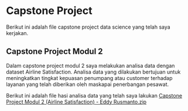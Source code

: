 # Capstone Project

Berikut ini adalah file capstone project data science yang telah saya kerjakan. 

## Capstone Project Modul 2

Dalam capstone project modul 2 saya melakukan analisa data dengan dataset Airline Satisfaction.
Analisa data yang dilakukan bertujuan untuk meningkatkan tingkat kepuasan penumpang atau customer terhadap layanan yang telah diberikan oleh maskapai penerbangan pesawat.

Berikut ini adalah file hasi analisa data yang telah saya lakukan
[Capstone Project Modul 2 (Airline Satisfaction) - Eddy Rusmanto.zip](https://github.com/EddyRusmanto/captsone-project/files/11140897/Capstone.Project.Modul.2.Airline.Satisfaction.-.Eddy.Rusmanto.zip)

